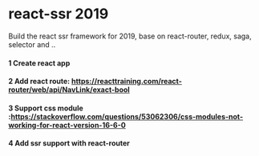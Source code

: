 # react-ssr 2019
Build the react ssr framework for 2019, base on react-router, redux, saga, selector and ..

#### 1 Create react app
#### 2 Add react route: https://reacttraining.com/react-router/web/api/NavLink/exact-bool
#### 3 Support css module :https://stackoverflow.com/questions/53062306/css-modules-not-working-for-react-version-16-6-0
#### 4 Add ssr support with react-router
